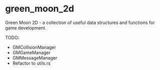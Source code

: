 # green_moon_2d

Green Moon 2D - a collection of useful data structures and functions for game development.

TODO:
- GMCollisionManager
- GMGameManager
- GMMessageManager
- Refactor to utils.rs
